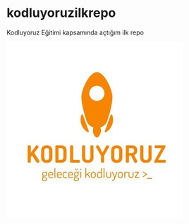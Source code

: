 # kodluyoruzilkrepo
Kodluyoruz Eğitimi kapsamında açtığım ilk repo

![](https://raw.githubusercontent.com/Kodluyoruz/taskforce/git/git/markdown-nedir-nasil-kullaniriz-/figures/kodluyoruz_logo.jpg)